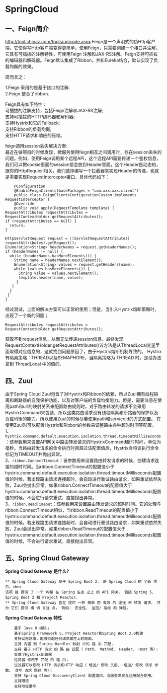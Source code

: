 SpringCloud
===========
一、Feign简介
-----------
http://tool.chinaz.com/tools/unicode.aspx 
Feign是一个声明式的伪Http客户端，它使得写Http客户端变得更简单。使用Feign，只需要创建一个接口并注解。它具有可插拔的注解特性，可使用Feign 注解和JAX-RS注解。Feign支持可插拔的编码器和解码器。Feign默认集成了Ribbon，并和Eureka结合，默认实现了负载均衡的效果。

简而言之：

1.Feign 采用的是基于接口的注解.<br>
2.Feign 整合了ribbon.

Feign具有如下特性：<br>
    可插拔的注解支持，包括Feign注解和JAX-RS注解;<br>
    支持可插拔的HTTP编码器和解码器;<br>
    支持Hystrix和它的Fallback;<br>
    支持Ribbon的负载均衡;<br>
    支持HTTP请求和响应的压缩。<br>

feign调用session丢失解决方案:<br/>
    最近在做项目的时候发现，微服务使用feign相互之间调用时，存在session丢失的问题。例如，使用Feign调用某个远程API，这个远程API需要传递一个鉴权信息，我们可以把cookie里面的session信息放到Header里面，这个Header是动态的，跟你的HttpRequest相关，我们选择编写一个拦截器来实现Header的传递，也就是需要实现RequestInterceptor接口，具体代码如下：

        @Configuration  
        @EnableFeignClients(basePackages = "com.xxx.xxx.client")  
        public class FeignClientsConfigurationCustom implements RequestInterceptor {  
        @Override  
        public void apply(RequestTemplate template) {  
    RequestAttributes requestAttributes = RequestContextHolder.getRequestAttributes();  
    if (requestAttributes == null) {  
      return;  
    }  

    HttpServletRequest request = ((ServletRequestAttributes) requestAttributes).getRequest();  
    Enumeration<String> headerNames = request.getHeaderNames();  
    if (headerNames != null) {  
      while (headerNames.hasMoreElements()) {  
        String name = headerNames.nextElement();  
        Enumeration<String> values = request.getHeaders(name);  
        while (values.hasMoreElements()) {  
          String value = values.nextElement();  
          template.header(name, value);  
         }  
       }  
      }  
     }  
    } 
    
经过测试，上面的解决方案可以正常的使用；但是，当引入Hystrix熔断策略时，出现了一个新的问题；

    RequestAttributes requestAttributes = RequestContextHolder.getRequestAttributes();
获取不到request信息，从而无法传递session信息，最终发现RequestContextHolder.getRequestAttributes()该方法是从ThreadLocal变量里面取得对应信息的，这就找到问题原因了，由于Hystrix熔断机制导致的。 
Hystrix有隔离策略：THREAD以及SEMAPHORE，当隔离策略为 THREAD 时，是没办法拿到 ThreadLocal 中的值的。






四、Zuul
-------


由于Spring Cloud Zuul包含了对Hystrix和Ribbon的依赖，所以Zuul拥有线程隔离和断路器的自我保护功能，以及对客户端的负载均衡能力。但是，需要注意在使用path和url的映射关系来配置路由规则时，对于路由转发的请求不会采用HystrixCommand来包装，所以这类路由请求没有线程隔离和断路器的保护以及负载均衡的能力。所以使用Zuul的时候尽量使用path和serviceId的方式配置。
在使用Zuul时可以配置Hystrix和Ribbon的参数来调整路由各种超时时间等配置。<br>
1、`hystrix.command.default.execution.isolation.thread.timeoutMilliseconds`：该参数用来设置API网关中路由转发请求的HystrixCommand超时时间，单位为毫秒。当路由转发请求的命令执行时间超过该配置值后，Hystrix会将该执行命令标记为TIMEOUT并抛出异常。<br>
2、`ribbon.ConnectTimeout`：该参数用来设置路由转发请求的时候，创建请求连接的超时时间。当ribbon.ConnectTimeout的配置值小于hystrix.command.default.execution.isolation.thread.timeoutMilliseconds配置值的时候，若出现路由请求连接超时，会自动进行重试路由请求，如果重试依然失败，Zuul会抛出异常。如果ribbon.ConnectTimeout的配置值大于hystrix.command.default.execution.isolation.thread.timeoutMilliseconds配置值的时候，不会进行请求重试，直接抛出异常。<br>
3、`ribbon.ReadTimeout`：该参数用来设置路由转发请求的超时时间。它的处理与ribbon.ConnectTimeout相似，当ribbon.ReadTimeout的配置值小于hystrix.command.default.execution.isolation.thread.timeoutMilliseconds配置值的时候，若出现路由请求连接超时，会自动进行重试路由请求，如果重试依然失败，Zuul会抛出异常。如果ribbon.ReadTimeout的配置值大于hystrix.command.default.execution.isolation.thread.timeoutMilliseconds配置值的时候，不会进行请求重试，直接抛出异常。<br>



五、Spring Cloud Gateway
-------
**Spring Cloud Gateway 是什么?** <br/>
~~~~
** Spring Cloud Gateway 基于 Spring Boot 2， 是 Spring Cloud 的 全新 项目，<br> 
该项 目 提供 了 一个 构建 在 Spring 生态 之上 的 API 网关， 包括 Spring 5、 Spring Boot 2 和 Project Reactor。 
** Spring Cloud Gateway 旨在 提供 一种 简单 而 有效 的 途径 来 转发 请求， 并为 它们 提供 横 切 关注 点， 例如： 安全性、 监控/ 指标 和 弹性。
~~~~

**Spring Cloud Gateway 特性**
~~~~
    基于 Java 8 编码；
    基于Spring Framework 5，Project Reactor和Spring Boot 2.0构建
    支持动态路由，能够匹配任何请求属性上的路由。
    支持 内置 到 Spring Handler 映射 中的 路 由 匹配；
    支持 基于 HTTP 请求 的 路 由 匹配（ Path、 Method、 Header、 Host 等）；
    集成了Hystrix断路器
    过滤器 作用于 匹配 的 路 由；
    过滤器可以修改 HTTP 请求和HTTP 响应（ 增加/ 修改 头部、 增加/ 修改 请求 参数、 改写 请求 路径 等）；
    支持 Spring Cloud DiscoveryClient 配置路由，与服务发现与注册配合使用。
    支持限流
    支持地址重写
~~~~




